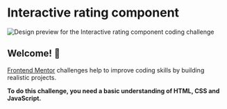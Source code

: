 # Interactive rating component

![Design preview for the Interactive rating component coding challenge](./design/desktop-preview.jpg)

## Welcome! 👋

[Frontend Mentor](https://www.frontendmentor.io) challenges help to improve coding skills by building realistic projects.

**To do this challenge, you need a basic understanding of HTML, CSS and JavaScript.**
